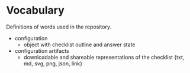 # Vocabulary

Definitions of words used in the repository.

- configuration
    - object with checklist outline and answer state
- configuration artifacts
    - downloadable and shareable representations of the checklist {txt, md, svg, png, json, link}
